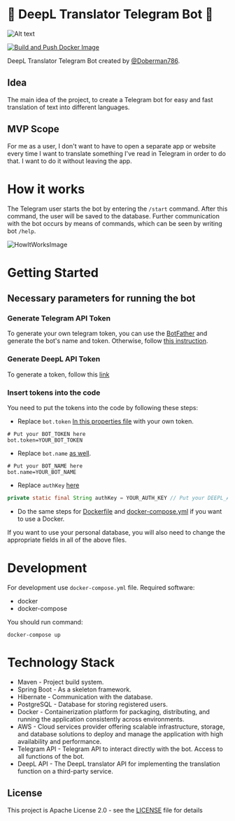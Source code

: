 # 🤖 DeepL Translator Telegram Bot 🤖
![Alt text](https://logovectorseek.com/wp-content/uploads/2020/12/deepl-logo-vector.png)

[![Build and Push Docker Image](https://github.com/Jv0id/DeepLTranslatorTelegramBot/actions/workflows/docker-image.yml/badge.svg)](https://github.com/Jv0id/DeepLTranslatorTelegramBot/actions/workflows/docker-image.yml)

DeepL Translator Telegram Bot created by [@Doberman786](https://github.com/Jv0id).

## Idea
The main idea of the project, to create a Telegram bot for easy and fast translation of text into different languages.

## MVP Scope
For me as a user, I don't want to have to open a separate app or website every time I want to translate something 
I've read in Telegram in order to do that. I want to do it without leaving the app.

# How it works
The Telegram user starts the bot by entering the `/start` command. After this command, the user will be saved to the
database. Further communication with the bot occurs by means of commands, which can be seen by writing bot `/help`.

![HowItWorksImage](imagesForREADME/image.png)

# Getting Started
## Necessary parameters for running the bot
### Generate Telegram API Token
To generate your own telegram token, you can use the [BotFather](https://t.me/botfather) and generate the bot's name and token.
Otherwise, follow [this instruction](https://core.telegram.org/bots/tutorial).

### Generate DeepL API Token
To generate a token, follow this [link](https://www.deepl.com/pro-api?cta=header-pro-api/)

### Insert tokens into the code
You need to put the tokens into the code by following these steps:

- Replace `bot.token` [In this properties file](src/main/resources/application.properties) with your own token.
``` properties
# Put your BOT_TOKEN here
bot.token=YOUR_BOT_TOKEN
```
- Replace `bot.name` [as well](src/main/resources/application.properties).
``` properties
# Put your BOT_NAME here
bot.name=YOUR_BOT_NAME
```
- Replace `authKey` [here](src/main/java/com/telegrambot/deepl/service/TranslateMessageService.java)
``` java
private static final String authKey = YOUR_AUTH_KEY // Put your DEEPL_AUTH_KEY here
```
- Do the same steps for [Dockerfile](Dockerfile) and [docker-compose.yml](docker-compose.yml) if you want to use a Docker.

If you want to use your personal database, you will also need to change the appropriate fields in all of the above files.

# Development
For development use `docker-compose.yml` file. Required software:
 - docker
 - docker-compose

You should run command:
```
docker-compose up
```
# Technology Stack
- Maven - Project build system.
- Spring Boot - As a skeleton framework.
- Hibernate - Communication with the database.
- PostgreSQL - Database for storing registered users.
- Docker - Containerization platform for packaging, distributing, and running the application consistently across environments.
- AWS - Cloud services provider offering scalable infrastructure, storage, and database solutions to deploy and manage the application with high availability and performance.
- Telegram API - Telegram API to interact directly with the bot. Access to all functions of the bot.
- DeepL API - The DeepL translator API for implementing the translation function on a third-party service.

## License
This project is Apache License 2.0 - see the [LICENSE](LICENSE) file for details
